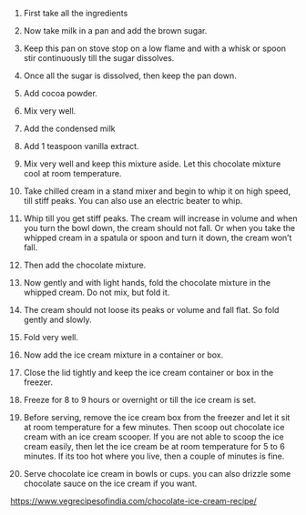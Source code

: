 1. First take all the ingredients

2. Now take milk in a pan and add the brown sugar.

3. Keep this pan on stove stop on a low flame and with a whisk or spoon stir continuously till the sugar dissolves.

4. Once all the sugar is dissolved, then keep the pan down.

5. Add cocoa powder.

6. Mix very well.

7. Add the condensed milk

8. Add 1 teaspoon vanilla extract.

9. Mix very well and keep this mixture aside. Let this chocolate mixture cool at room temperature.

10. Take chilled cream in a stand mixer and begin to whip it on high speed, till stiff peaks. You can also use an electric beater to whip.

11. Whip till you get stiff peaks. The cream will increase in volume and when you turn the bowl down, the cream should not fall. Or when you take the whipped cream in a spatula or spoon and turn it down, the cream won’t fall.

12. Then add the chocolate mixture.

13. Now gently and with light hands, fold the chocolate mixture in the whipped cream. Do not mix, but fold it.

14. The cream should not loose its peaks or volume and fall flat. So fold gently and slowly.

15. Fold very well.

16. Now add the ice cream mixture in a container or box.

17. Close the lid tightly and keep the ice cream container or box in the freezer.

18. Freeze for 8 to 9 hours or overnight or till the ice cream is set.

19. Before serving, remove the ice cream box from the freezer and let it sit at room temperature for a few minutes. Then scoop out chocolate ice cream with an ice cream scooper. If you are not able to scoop the ice cream easily, then let the ice cream be at room temperature for 5 to 6 minutes. If its too hot where you live, then a couple of minutes is fine.


20. Serve chocolate ice cream in bowls or cups. you can also drizzle some chocolate sauce on the ice cream if you want.


https://www.vegrecipesofindia.com/chocolate-ice-cream-recipe/